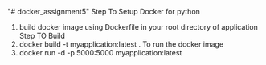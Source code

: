 "# docker_assignment5" 
Step To Setup Docker for python
1. build docker image using Dockerfile in your root directory of application
Step TO Build 
2. docker build -t myapplication:latest .
To run the docker image 
3. docker run -d -p 5000:5000 myapplication:latest
